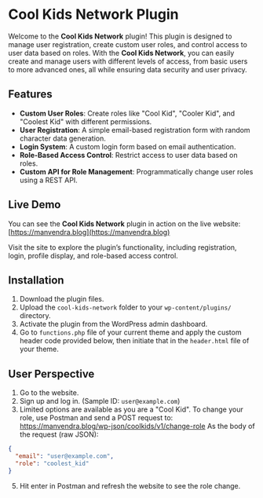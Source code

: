 # Cool Kids Network Plugin

Welcome to the **Cool Kids Network** plugin! This plugin is designed to manage user registration, create custom user roles, and control access to user data based on roles. With the **Cool Kids Network**, you can easily create and manage users with different levels of access, from basic users to more advanced ones, all while ensuring data security and user privacy.

## Features

- **Custom User Roles**: Create roles like "Cool Kid", "Cooler Kid", and "Coolest Kid" with different permissions.
- **User Registration**: A simple email-based registration form with random character data generation.
- **Login System**: A custom login form based on email authentication.
- **Role-Based Access Control**: Restrict access to user data based on roles.
- **Custom API for Role Management**: Programmatically change user roles using a REST API.

## Live Demo

You can see the **Cool Kids Network** plugin in action on the live website:  
[https://manvendra.blog](https://manvendra.blog)

Visit the site to explore the plugin’s functionality, including registration, login, profile display, and role-based access control.

## Installation

1. Download the plugin files.
2. Upload the `cool-kids-network` folder to your `wp-content/plugins/` directory.
3. Activate the plugin from the WordPress admin dashboard.
4. Go to `functions.php` file of your current theme and apply the custom header code provided below, then initiate that in the `header.html` file of your theme.

## User Perspective

1. Go to the website.
2. Sign up and log in. (Sample ID: `user@example.com`)
3. Limited options are available as you are a "Cool Kid". To change your role, use Postman and send a POST request to: https://manvendra.blog/wp-json/coolkids/v1/change-role
As the body of the request (raw JSON):
```json
{
  "email": "user@example.com",
  "role": "coolest_kid"
}
   ```
5. Hit enter in Postman and refresh the website to see the role change.
